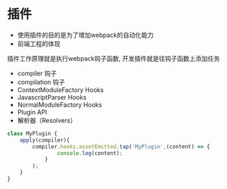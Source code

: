 # 插件

- 使用插件的目的是为了增加webpack的自动化能力
- 前端工程的体现


插件工作原理就是执行webpack钩子函数, 开发插件就是往钩子函数上添加任务

- compiler 钩子
- compilation 钩子
- ContextModuleFactory Hooks
- JavascriptParser Hooks
- NormalModuleFactory Hooks
- Plugin API
- 解析器（Resolvers）

```js
class MyPlugin {
    apply(compiler){
        compiler.hooks.assetEmitted.tap('MyPlugin',(content) => {
                console.log(content); 
            }
        );
    }
}

```